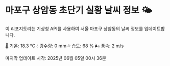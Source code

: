 
# 마포구 상암동 초단기 실황 날씨 정보 🌤️

이 리포지토리는 기상청 API를 사용하여 서울 마포구 상암동의 날씨 정보를 업데이트합니다. 

🌡️ 기온: 18.3 ℃
💧 강수량: 0 mm
💦 습도: 68 %
🌬️ 풍속: 2 m/s

마지막 업데이트 시각: 2025년 06월 05일 00시 36분    
